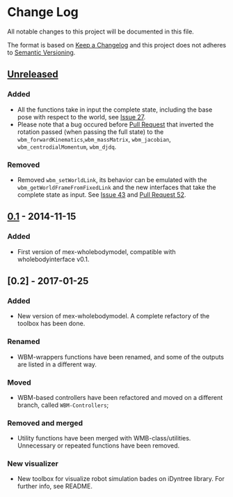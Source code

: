 # Change Log
All notable changes to this project will be documented in this file.

The format is based on [Keep a Changelog](http://keepachangelog.com/) 
and this project does not adheres to [Semantic Versioning](http://semver.org/).

## [Unreleased]
### Added
- All the functions take in input the complete state, including the base pose with respect to the world, 
  see [Issue 27](https://github.com/robotology/mex-wholebodymodel/issues/27).
- Please note that a bug occured before [Pull Request](https://github.com/robotology/mex-wholebodymodel/pull/57) that inverted
  the rotation passed (when passing the full state) to the `wbm_forwardKinematics`,`wbm_massMatrix`, `wbm_jacobian`, `wbm_centrodialMomentum`, `wbm_djdq`. 

### Removed
- Removed `wbm_setWorldLink`, its behavior can be emulated with the `wbm_getWorldFrameFromFixedLink` and the new interfaces that take the complete
  state as input. 
  See [Issue 43](https://github.com/robotology/mex-wholebodymodel/issues/43) and [Pull Request 52](https://github.com/robotology/mex-wholebodymodel/pull/52).

## [0.1] - 2014-11-15
### Added
- First version of mex-wholebodymodel, compatible with wholebodyinterface v0.1. 

## [0.2] - 2017-01-25
### Added
- New version of mex-wholebodymodel. A complete refactory of the toolbox has been done.

### Renamed
- WBM-wrappers functions have been renamed, and some of the outputs are listed in a different way.

### Moved
- WBM-based controllers have been refactored and moved on a different branch, called `WBM-Controllers`; 

### Removed and merged 
- Utility functions have been merged with WMB-class/utilities. Unnecessary or repeated functions have been removed.

### New visualizer
- New toolbox for visualize robot simulation bades on iDyntree library. For further info, see README.

[Unreleased]: https://github.com/robotology/mex-wholebodymodel/compare/v0.1...HEAD
[0.1]: https://github.com/robotology/mex-wholebodymodel/compare/9fe87c...v0.1
